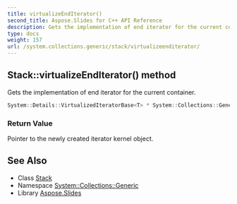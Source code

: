 ```yaml
---
title: virtualizeEndIterator()
second_title: Aspose.Slides for C++ API Reference
description: Gets the implementation of end iterator for the current container.
type: docs
weight: 157
url: /system.collections.generic/stack/virtualizeenditerator/
---
```

## Stack::virtualizeEndIterator() method


Gets the implementation of end iterator for the current container.

```cpp
System::Details::VirtualizedIteratorBase<T> * System::Collections::Generic::Stack<T>::virtualizeEndIterator() override
```


### Return Value

Pointer to the newly created iterator kernel object.

## See Also

* Class [Stack](../)
* Namespace [System::Collections::Generic](../../)
* Library [Aspose.Slides](../../../)